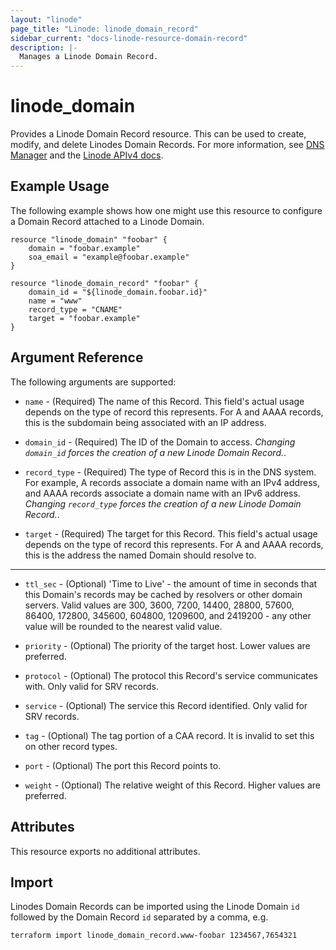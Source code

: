 ```yaml
---
layout: "linode"
page_title: "Linode: linode_domain_record"
sidebar_current: "docs-linode-resource-domain-record"
description: |-
  Manages a Linode Domain Record.
---
```


# linode\_domain

Provides a Linode Domain Record resource.  This can be used to create, modify, and delete Linodes Domain Records.
For more information, see [DNS Manager](https://www.linode.com/docs/platform/manager/dns-manager/) and the [Linode APIv4 docs](https://developers.linode.com/api/v4#operation/createDomainRecord).

## Example Usage

The following example shows how one might use this resource to configure a Domain Record attached to a Linode Domain.

```hcl
resource "linode_domain" "foobar" {
    domain = "foobar.example"
    soa_email = "example@foobar.example"
}

resource "linode_domain_record" "foobar" {
    domain_id = "${linode_domain.foobar.id}"
    name = "www"
    record_type = "CNAME"
    target = "foobar.example"
}
```

## Argument Reference

The following arguments are supported:

* `name` - (Required) The name of this Record. This field's actual usage depends on the type of record this represents. For A and AAAA records, this is the subdomain being associated with an IP address.

* `domain_id` - (Required) The ID of the Domain to access.  *Changing `domain_id` forces the creation of a new Linode Domain Record.*.

* `record_type` - (Required) The type of Record this is in the DNS system. For example, A records associate a domain name with an IPv4 address, and AAAA records associate a domain name with an IPv6 address. *Changing `record_type` forces the creation of a new Linode Domain Record.*.

* `target` - (Required) The target for this Record. This field's actual usage depends on the type of record this represents. For A and AAAA records, this is the address the named Domain should resolve to.
- - -

* `ttl_sec` - (Optional) 'Time to Live' - the amount of time in seconds that this Domain's records may be cached by resolvers or other domain servers. Valid values are 300, 3600, 7200, 14400, 28800, 57600, 86400, 172800, 345600, 604800, 1209600, and 2419200 - any other value will be rounded to the nearest valid value.

* `priority` - (Optional) The priority of the target host. Lower values are preferred.

* `protocol` - (Optional) The protocol this Record's service communicates with. Only valid for SRV records.

* `service` - (Optional) The service this Record identified. Only valid for SRV records.

* `tag` - (Optional) The tag portion of a CAA record. It is invalid to set this on other record types.

* `port` - (Optional) The port this Record points to.

* `weight` - (Optional) The relative weight of this Record. Higher values are preferred.

## Attributes

This resource exports no additional attributes.

## Import

Linodes Domain Records can be imported using the Linode Domain `id` followed by the Domain Record `id` separated by a comma, e.g.

```sh
terraform import linode_domain_record.www-foobar 1234567,7654321
```
